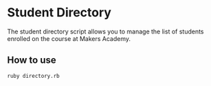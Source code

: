 Student Directory
=================

The student directory script allows you to manage the list of students enrolled on the course at Makers Academy.

How to use
----------

```shell
ruby directory.rb
```  
